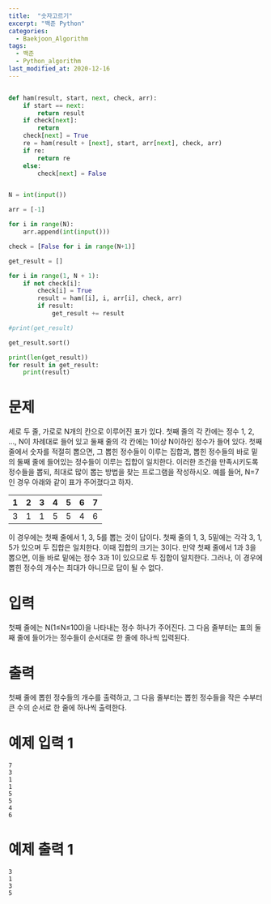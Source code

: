 ```yaml
---
title:  "숫자고르기"
excerpt: "백준 Python"
categories:
  - Baekjoon_Algorithm
tags:
  - 백준
  - Python_algorithm
last_modified_at: 2020-12-16
---
```


```python

def ham(result, start, next, check, arr):
    if start == next:
        return result
    if check[next]:
        return
    check[next] = True
    re = ham(result + [next], start, arr[next], check, arr)
    if re:
        return re
    else:
        check[next] = False


N = int(input())

arr = [-1]

for i in range(N):
    arr.append(int(input()))

check = [False for i in range(N+1)]

get_result = []

for i in range(1, N + 1):
    if not check[i]:
        check[i] = True
        result = ham([i], i, arr[i], check, arr)
        if result:
            get_result += result

#print(get_result)

get_result.sort()

print(len(get_result))
for result in get_result:
    print(result)
```

# 문제

세로 두 줄, 가로로 N개의 칸으로 이루어진 표가 있다. 첫째 줄의 각 칸에는 정수 1, 2, …, N이 차례대로 들어 있고 둘째 줄의 각 칸에는 1이상 N이하인 정수가 들어 있다. 첫째 줄에서 숫자를 적절히 뽑으면, 그 뽑힌 정수들이 이루는 집합과, 뽑힌 정수들의 바로 밑의 둘째 줄에 들어있는 정수들이 이루는 집합이 일치한다. 이러한 조건을 만족시키도록 정수들을 뽑되, 최대로 많이 뽑는 방법을 찾는 프로그램을 작성하시오. 예를 들어, N=7인 경우 아래와 같이 표가 주어졌다고 하자.

|1|2|3|4|5|6|7|
|---|---|---|---|---|---|---|
|3|1|1|5|5|4|6|

이 경우에는 첫째 줄에서 1, 3, 5를 뽑는 것이 답이다. 첫째 줄의 1, 3, 5밑에는 각각 3, 1, 5가 있으며 두 집합은 일치한다. 이때 집합의 크기는 3이다. 만약 첫째 줄에서 1과 3을 뽑으면, 이들 바로 밑에는 정수 3과 1이 있으므로 두 집합이 일치한다. 그러나, 이 경우에 뽑힌 정수의 개수는 최대가 아니므로 답이 될 수 없다.

# 입력

첫째 줄에는 N(1≤N≤100)을 나타내는 정수 하나가 주어진다. 그 다음 줄부터는 표의 둘째 줄에 들어가는 정수들이 순서대로 한 줄에 하나씩 입력된다.

# 출력

첫째 줄에 뽑힌 정수들의 개수를 출력하고, 그 다음 줄부터는 뽑힌 정수들을 작은 수부터 큰 수의 순서로 한 줄에 하나씩 출력한다.

# 예제 입력 1 

```
7
3
1
1
5
5
4
6
```

# 예제 출력 1 

```
3
1
3
5
```
